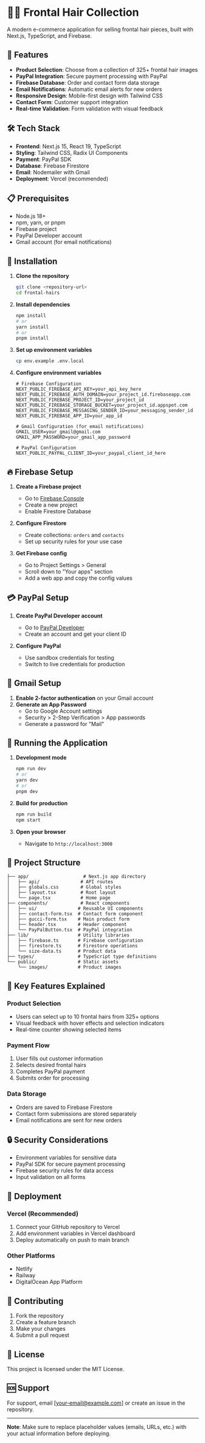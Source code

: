 # 💇‍♀️ Frontal Hair Collection

A modern e-commerce application for selling frontal hair pieces, built with Next.js, TypeScript, and Firebase.

## 🚀 Features

- **Product Selection**: Choose from a collection of 325+ frontal hair images
- **PayPal Integration**: Secure payment processing with PayPal
- **Firebase Database**: Order and contact form data storage
- **Email Notifications**: Automatic email alerts for new orders
- **Responsive Design**: Mobile-first design with Tailwind CSS
- **Contact Form**: Customer support integration
- **Real-time Validation**: Form validation with visual feedback

## 🛠️ Tech Stack

- **Frontend**: Next.js 15, React 19, TypeScript
- **Styling**: Tailwind CSS, Radix UI Components
- **Payment**: PayPal SDK
- **Database**: Firebase Firestore
- **Email**: Nodemailer with Gmail
- **Deployment**: Vercel (recommended)

## 📋 Prerequisites

- Node.js 18+ 
- npm, yarn, or pnpm
- Firebase project
- PayPal Developer account
- Gmail account (for email notifications)

## 🔧 Installation

1. **Clone the repository**
   ```bash
   git clone <repository-url>
   cd frontal-hairs
   ```

2. **Install dependencies**
   ```bash
   npm install
   # or
   yarn install
   # or
   pnpm install
   ```

3. **Set up environment variables**
   ```bash
   cp env.example .env.local
   ```

4. **Configure environment variables**
   ```env
   # Firebase Configuration
   NEXT_PUBLIC_FIREBASE_API_KEY=your_api_key_here
   NEXT_PUBLIC_FIREBASE_AUTH_DOMAIN=your_project_id.firebaseapp.com
   NEXT_PUBLIC_FIREBASE_PROJECT_ID=your_project_id
   NEXT_PUBLIC_FIREBASE_STORAGE_BUCKET=your_project_id.appspot.com
   NEXT_PUBLIC_FIREBASE_MESSAGING_SENDER_ID=your_messaging_sender_id
   NEXT_PUBLIC_FIREBASE_APP_ID=your_app_id

   # Gmail Configuration (for email notifications)
   GMAIL_USER=your_gmail@gmail.com
   GMAIL_APP_PASSWORD=your_gmail_app_password

   # PayPal Configuration
   NEXT_PUBLIC_PAYPAL_CLIENT_ID=your_paypal_client_id_here
   ```

## 🔥 Firebase Setup

1. **Create a Firebase project**
   - Go to [Firebase Console](https://console.firebase.google.com/)
   - Create a new project
   - Enable Firestore Database

2. **Configure Firestore**
   - Create collections: `orders` and `contacts`
   - Set up security rules for your use case

3. **Get Firebase config**
   - Go to Project Settings > General
   - Scroll down to "Your apps" section
   - Add a web app and copy the config values

## 💳 PayPal Setup

1. **Create PayPal Developer account**
   - Go to [PayPal Developer](https://developer.paypal.com/)
   - Create an account and get your client ID

2. **Configure PayPal**
   - Use sandbox credentials for testing
   - Switch to live credentials for production

## 📧 Gmail Setup

1. **Enable 2-factor authentication** on your Gmail account
2. **Generate an App Password**
   - Go to Google Account settings
   - Security > 2-Step Verification > App passwords
   - Generate a password for "Mail"

## 🚀 Running the Application

1. **Development mode**
   ```bash
   npm run dev
   # or
   yarn dev
   # or
   pnpm dev
   ```

2. **Build for production**
   ```bash
   npm run build
   npm start
   ```

3. **Open your browser**
   - Navigate to `http://localhost:3000`

## 📁 Project Structure

```
├── app/                    # Next.js app directory
│   ├── api/               # API routes
│   ├── globals.css        # Global styles
│   ├── layout.tsx         # Root layout
│   └── page.tsx           # Home page
├── components/            # React components
│   ├── ui/               # Reusable UI components
│   ├── contact-form.tsx  # Contact form component
│   ├── gucci-form.tsx    # Main product form
│   ├── header.tsx        # Header component
│   └── PayPalButton.tsx  # PayPal integration
├── lib/                  # Utility libraries
│   ├── firebase.ts       # Firebase configuration
│   ├── firestore.ts      # Firestore operations
│   └── size-data.ts      # Product data
├── types/                # TypeScript type definitions
└── public/               # Static assets
    └── images/           # Product images
```

## 🎯 Key Features Explained

### Product Selection
- Users can select up to 10 frontal hairs from 325+ options
- Visual feedback with hover effects and selection indicators
- Real-time counter showing selected items

### Payment Flow
1. User fills out customer information
2. Selects desired frontal hairs
3. Completes PayPal payment
4. Submits order for processing

### Data Storage
- Orders are saved to Firebase Firestore
- Contact form submissions are stored separately
- Email notifications are sent for new orders

## 🔒 Security Considerations

- Environment variables for sensitive data
- PayPal SDK for secure payment processing
- Firebase security rules for data access
- Input validation on all forms

## 🚀 Deployment

### Vercel (Recommended)
1. Connect your GitHub repository to Vercel
2. Add environment variables in Vercel dashboard
3. Deploy automatically on push to main branch

### Other Platforms
- Netlify
- Railway
- DigitalOcean App Platform

## 🤝 Contributing

1. Fork the repository
2. Create a feature branch
3. Make your changes
4. Submit a pull request

## 📄 License

This project is licensed under the MIT License.

## 🆘 Support

For support, email [your-email@example.com] or create an issue in the repository.

---

**Note**: Make sure to replace placeholder values (emails, URLs, etc.) with your actual information before deploying. 